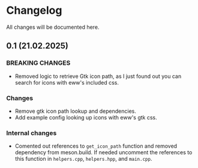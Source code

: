 # Changelog

All changes will be documented here.

## 0.1 (21.02.2025)

### BREAKING CHANGES
- Removed logic to retrieve Gtk icon path, as I just found out you can search for icons with eww's included css.

### Changes
- Remove gtk icon path lookup and dependencies.
- Add example config looking up icons with eww's gtk css.

### Internal changes
- Comented out references to `get_icon_path` function and removed dependency from meson.build. If needed uncomment the references to this function in `helpers.cpp`, `helpers.hpp`, and `main.cpp`.
